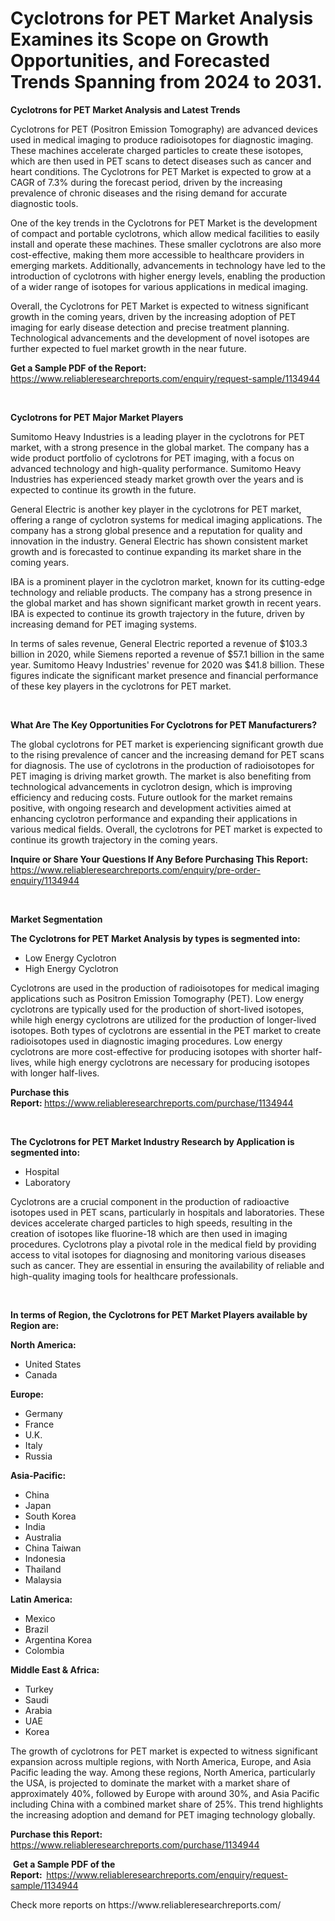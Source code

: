 <p><h1>Cyclotrons for PET Market Analysis Examines its Scope on Growth Opportunities, and Forecasted Trends Spanning from 2024 to 2031.</h1></p><p><strong>Cyclotrons for PET Market Analysis and Latest Trends</strong></p>
<p><p>Cyclotrons for PET (Positron Emission Tomography) are advanced devices used in medical imaging to produce radioisotopes for diagnostic imaging. These machines accelerate charged particles to create these isotopes, which are then used in PET scans to detect diseases such as cancer and heart conditions. The Cyclotrons for PET Market is expected to grow at a CAGR of 7.3% during the forecast period, driven by the increasing prevalence of chronic diseases and the rising demand for accurate diagnostic tools.</p><p>One of the key trends in the Cyclotrons for PET Market is the development of compact and portable cyclotrons, which allow medical facilities to easily install and operate these machines. These smaller cyclotrons are also more cost-effective, making them more accessible to healthcare providers in emerging markets. Additionally, advancements in technology have led to the introduction of cyclotrons with higher energy levels, enabling the production of a wider range of isotopes for various applications in medical imaging.</p><p>Overall, the Cyclotrons for PET Market is expected to witness significant growth in the coming years, driven by the increasing adoption of PET imaging for early disease detection and precise treatment planning. Technological advancements and the development of novel isotopes are further expected to fuel market growth in the near future.</p></p>
<p><strong>Get a Sample PDF of the Report:&nbsp;</strong> <a href="https://www.reliableresearchreports.com/enquiry/request-sample/1134944">https://www.reliableresearchreports.com/enquiry/request-sample/1134944</a></p>
<p>&nbsp;</p>
<p><strong>Cyclotrons for PET Major Market Players</strong></p>
<p><p>Sumitomo Heavy Industries is a leading player in the cyclotrons for PET market, with a strong presence in the global market. The company has a wide product portfolio of cyclotrons for PET imaging, with a focus on advanced technology and high-quality performance. Sumitomo Heavy Industries has experienced steady market growth over the years and is expected to continue its growth in the future.</p><p>General Electric is another key player in the cyclotrons for PET market, offering a range of cyclotron systems for medical imaging applications. The company has a strong global presence and a reputation for quality and innovation in the industry. General Electric has shown consistent market growth and is forecasted to continue expanding its market share in the coming years.</p><p>IBA is a prominent player in the cyclotron market, known for its cutting-edge technology and reliable products. The company has a strong presence in the global market and has shown significant market growth in recent years. IBA is expected to continue its growth trajectory in the future, driven by increasing demand for PET imaging systems.</p><p>In terms of sales revenue, General Electric reported a revenue of $103.3 billion in 2020, while Siemens reported a revenue of $57.1 billion in the same year. Sumitomo Heavy Industries' revenue for 2020 was $41.8 billion. These figures indicate the significant market presence and financial performance of these key players in the cyclotrons for PET market.</p></p>
<p>&nbsp;</p>
<p><strong>What Are The Key Opportunities For Cyclotrons for PET Manufacturers?</strong></p>
<p><p>The global cyclotrons for PET market is experiencing significant growth due to the rising prevalence of cancer and the increasing demand for PET scans for diagnosis. The use of cyclotrons in the production of radioisotopes for PET imaging is driving market growth. The market is also benefiting from technological advancements in cyclotron design, which is improving efficiency and reducing costs. Future outlook for the market remains positive, with ongoing research and development activities aimed at enhancing cyclotron performance and expanding their applications in various medical fields. Overall, the cyclotrons for PET market is expected to continue its growth trajectory in the coming years.</p></p>
<p><strong>Inquire or Share Your Questions If Any Before Purchasing This Report:</strong> <a href="https://www.reliableresearchreports.com/enquiry/pre-order-enquiry/1134944">https://www.reliableresearchreports.com/enquiry/pre-order-enquiry/1134944</a></p>
<p>&nbsp;</p>
<p><strong>Market Segmentation</strong></p>
<p><strong>The Cyclotrons for PET Market Analysis by types is segmented into:</strong></p>
<p><ul><li>Low Energy Cyclotron</li><li>High Energy Cyclotron</li></ul></p>
<p><p>Cyclotrons are used in the production of radioisotopes for medical imaging applications such as Positron Emission Tomography (PET). Low energy cyclotrons are typically used for the production of short-lived isotopes, while high energy cyclotrons are utilized for the production of longer-lived isotopes. Both types of cyclotrons are essential in the PET market to create radioisotopes used in diagnostic imaging procedures. Low energy cyclotrons are more cost-effective for producing isotopes with shorter half-lives, while high energy cyclotrons are necessary for producing isotopes with longer half-lives.</p></p>
<p><strong>Purchase this Report:&nbsp;</strong><a href="https://www.reliableresearchreports.com/purchase/1134944">https://www.reliableresearchreports.com/purchase/1134944</a></p>
<p>&nbsp;</p>
<p><strong>The Cyclotrons for PET Market Industry Research by Application is segmented into:</strong></p>
<p><ul><li>Hospital</li><li>Laboratory</li></ul></p>
<p><p>Cyclotrons are a crucial component in the production of radioactive isotopes used in PET scans, particularly in hospitals and laboratories. These devices accelerate charged particles to high speeds, resulting in the creation of isotopes like fluorine-18 which are then used in imaging procedures. Cyclotrons play a pivotal role in the medical field by providing access to vital isotopes for diagnosing and monitoring various diseases such as cancer. They are essential in ensuring the availability of reliable and high-quality imaging tools for healthcare professionals.</p></p>
<p>&nbsp;</p>
<p><strong>In terms of Region, the Cyclotrons for PET Market Players available by Region are:</strong></p>
<p>
    <p> <strong> North America: </strong>
        <ul>
            <li>United States</li>
            <li>Canada</li>
        </ul>
        </p> 
    <p> <strong> Europe: </strong>
        <ul>
            <li>Germany</li>
            <li>France</li>
            <li>U.K.</li>
            <li>Italy</li>
            <li>Russia</li>
        </ul>
        </p> 
    <p> <strong> Asia-Pacific: </strong>
        <ul>
            <li>China</li>
            <li>Japan</li>
            <li>South Korea</li>
            <li>India</li>
            <li>Australia</li>
            <li>China Taiwan</li>
            <li>Indonesia</li>
            <li>Thailand</li>
            <li>Malaysia</li>
        </ul>
        </p> 
    <p> <strong> Latin America: </strong>
        <ul>
            <li>Mexico</li>
            <li>Brazil</li>
            <li>Argentina Korea</li>
            <li>Colombia</li>
        </ul>
        </p> 
    <p> <strong> Middle East & Africa: </strong>
        <ul>
            <li>Turkey</li>
            <li>Saudi</li>
            <li>Arabia</li>
            <li>UAE</li>
            <li>Korea</li>
        </ul>
    </p>
    </p>
<p><p>The growth of cyclotrons for PET market is expected to witness significant expansion across multiple regions, with North America, Europe, and Asia Pacific leading the way. Among these regions, North America, particularly the USA, is projected to dominate the market with a market share of approximately 40%, followed by Europe with around 30%, and Asia Pacific including China with a combined market share of 25%. This trend highlights the increasing adoption and demand for PET imaging technology globally.</p></p>
<p><strong>Purchase this Report: </strong><a href="https://www.reliableresearchreports.com/purchase/1134944">https://www.reliableresearchreports.com/purchase/1134944</a></p>
<p>&nbsp;<strong>Get a Sample PDF of the Report:&nbsp;&nbsp;</strong><a href="https://www.reliableresearchreports.com/enquiry/request-sample/1134944">https://www.reliableresearchreports.com/enquiry/request-sample/1134944</a></p>
<p><strong></strong></p>
<p>Check more reports on https://www.reliableresearchreports.com/</p>